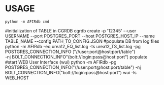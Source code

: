 USAGE
=====

    python -m AFIRdb cmd
#initialization of TABLE in CGRDB 
cgrdb create -p '12345' --user USERNAME --port POSTGRES_PORT --host POSTGRES_HOST_IP  --name TABLE_NAME --config PATH_TO_CONFIG.JSON
#populate DB from log files
python -m AFIRdb -eq urea12_EQ_list.log -ts urea12_TS_list.log -pg POSTGRES_CONNECTION_INFO ("//user:port@host:port/table") \
-nj BOLT_CONNECTION_INFO"(bolt://login:pass@host:port") populate
#start WEB User Interface (wui)
python -m AFIRdb  -pg POSTGRES_CONNECTION_INFO("//user:port@host:port/table") -nj BOLT_CONNECTION_INFO("bolt://login:pass@host:port") wui -ls WEB_HOST

